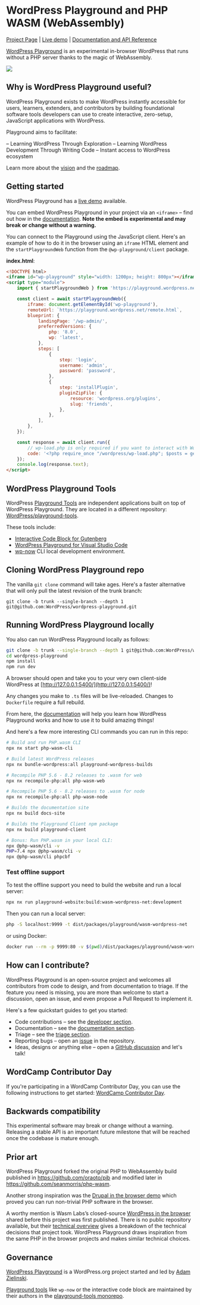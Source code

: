 # WordPress Playground and PHP WASM (WebAssembly)

[Project Page](https://developer.wordpress.org/playground/) | [Live demo](https://playground.wordpress.net/) | [Documentation and API Reference](https://wordpress.github.io/wordpress-playground/)

[WordPress Playground](https://github.com/WordPress/wordpress-playground) is an experimental in-browser WordPress that runs without a PHP server thanks to the magic of WebAssembly.

![](https://raw.githubusercontent.com/wordpress/wordpress-playground/trunk/demo.png)

## Why is WordPress Playground useful?

WordPress Playground exists to make WordPress instantly accessible for users, learners, extenders, and contributors by building foundational software tools developers can use to create interactive, zero-setup, JavaScript applications with WordPress.

Playground aims to facilitate:

– Learning WordPress Through Exploration
– Learning WordPress Development Through Writing Code
– Instant access to WordPress ecosystem

Learn more about the [vision](https://github.com/WordPress/wordpress-playground/issues/472) and the [roadmap](https://github.com/WordPress/wordpress-playground/issues/525).

## Getting started

WordPress Playground has a [live demo](https://developer.wordpress.org/playground/demo/) available.

You can embed WordPress Playground in your project via an `<iframe>` – find out how in the [documentation](https://wordpress.github.io/wordpress-playground/). **Note the embed is experimental and may break or change without a warning.**

You can connect to the Playground using the JavaScript client. Here's an example of how to do it in the browser using an `iframe` HTML element and the `startPlaygroundWeb` function from the `@wp-playground/client` package.

**index.html**:

```html
<!DOCTYPE html>
<iframe id="wp-playground" style="width: 1200px; height: 800px"></iframe>
<script type="module">
	import { startPlaygroundWeb } from 'https://playground.wordpress.net/client/index.js';

	const client = await startPlaygroundWeb({
		iframe: document.getElementById('wp-playground'),
		remoteUrl: `https://playground.wordpress.net/remote.html`,
		blueprint: {
			landingPage: '/wp-admin/',
			preferredVersions: {
				php: '8.0',
				wp: 'latest',
			},
			steps: [
				{
					step: 'login',
					username: 'admin',
					password: 'password',
				},
				{
					step: 'installPlugin',
					pluginZipFile: {
						resource: 'wordpress.org/plugins',
						slug: 'friends',
					},
				},
			],
		},
	});

	const response = await client.run({
		// wp-load.php is only required if you want to interact with WordPress.
		code: '<?php require_once "/wordpress/wp-load.php"; $posts = get_posts(); echo "Post Title: " . $posts[0]->post_title;',
	});
	console.log(response.text);
</script>
```

## WordPress Playground Tools

WordPress [Playground Tools](https://github.com/WordPress/playground-tools) are independent applications built on top of WordPress Playground. They are located in a different repository: [WordPress/playground-tools](https://github.com/WordPress/playground-tools).

These tools include:

-   [Interactive Code Block for Gutenberg](https://github.com/WordPress/playground-tools/tree/trunk/packages/interactive-code-block/#readme)
-   [WordPress Playground for Visual Studio Code](https://github.com/WordPress/playground-tools/tree/trunk/packages/vscode-extension/#readme)
-   [wp-now](https://github.com/WordPress/playground-tools/tree/trunk/packages/wp-now/#readme) CLI local development environment.

## Cloning WordPress Playground repo

The vanilla `git clone` command will take ages. Here's a faster alternative that will
only pull the latest revision of the trunk branch:

```
git clone -b trunk --single-branch --depth 1 git@github.com:WordPress/wordpress-playground.git
```

## Running WordPress Playground locally

You also can run WordPress Playground locally as follows:

```bash
git clone -b trunk --single-branch --depth 1 git@github.com:WordPress/wordpress-playground.git
cd wordpress-playground
npm install
npm run dev
```

A browser should open and take you to your very own client-side WordPress at [http://127.0.0.1:5400/](http://127.0.0.1:5400/)!

Any changes you make to `.ts` files will be live-reloaded. Changes to `Dockerfile` require a full rebuild.

From here, the [documentation](https://wordpress.github.io/wordpress-playground/) will help you learn how WordPress Playground works and how to use it to build amazing things!

And here's a few more interesting CLI commands you can run in this repo:

```bash
# Build and run PHP.wasm CLI
npx nx start php-wasm-cli

# Build latest WordPress releases
npx nx bundle-wordpress:all playground-wordpress-builds

# Recompile PHP 5.6 - 8.2 releases to .wasm for web
npx nx recompile-php:all php-wasm-web

# Recompile PHP 5.6 - 8.2 releases to .wasm for node
npx nx recompile-php:all php-wasm-node

# Builds the documentation site
npx nx build docs-site

# Builds the Playground Client npm package
npx nx build playground-client

# Bonus: Run PHP.wasm in your local CLI:
npx @php-wasm/cli -v
PHP=7.4 npx @php-wasm/cli -v
npx @php-wasm/cli phpcbf
```

### Test offline support

To test the offline support you need to build the website and run a local server:

```bash
npx nx run playground-website:build:wasm-wordpress-net:development
```

Then you can run a local server:

```bash
php -S localhost:9999 -t dist/packages/playground/wasm-wordpress-net
```

or using Docker:

```bash
docker run --rm -p 9999:80 -v $(pwd)/dist/packages/playground/wasm-wordpress-net:/usr/share/nginx/html:ro nginx:alpine
```

## How can I contribute?

WordPress Playground is an open-source project and welcomes all contributors from code to design, and from documentation to triage. If the feature you need is missing, you are more than welcome to start a discussion, open an issue, and even propose a Pull Request to implement it.

Here's a few quickstart guides to get you started:

-   Code contributions – see the [developer section](https://wordpress.github.io/wordpress-playground/docs/contributing/code).
-   Documentation – see the [documentation section](https://wordpress.github.io/wordpress-playground/docs/contributing/documentation).
-   Triage – see the [triage section](https://wordpress.github.io/wordpress-playground/docs/contributing/publishing).
-   Reporting bugs – open an [issue](https://github.com/WordPress/wordpress-playground/issues/new) in the repository.
-   Ideas, designs or anything else – open a [GitHub discussion](https://github.com/WordPress/wordpress-playground/discussions) and let's talk!

## WordCamp Contributor Day

If you're participating in a WordCamp Contributor Day, you can use the following instructions to get started: [WordCamp Contributor Day](https://wordpress.github.io/wordpress-playground/docs/wordcamp-contributor-day/).

## Backwards compatibility

This experimental software may break or change without a warning. Releasing a stable API is an important future milestone that will be reached once the codebase is mature enough.

## Prior art

WordPress Playground forked the original PHP to WebAssembly build published in https://github.com/oraoto/pib and modified later in https://github.com/seanmorris/php-wasm.

Another strong inspiration was the [Drupal in the browser demo](https://seanmorris.github.io/php-wasm/?autorun=0&persist=0&single-expression=0&code=%253C%253Fphp%250Aini_set%28%27session.save_path%27%252C%2520%27%252Fhome%252Fweb_user%27%29%253B%250A%250A%2524stdErr%2520%253D%2520fopen%28%27php%253A%252F%252Fstderr%27%252C%2520%27w%27%29%253B%250A%2524errors%2520%253D%2520%255B%255D%253B%250A%250Aregister_shutdown_function%28function%28%29%2520use%28%2524stdErr%252C%2520%2526%2524errors%29%257B%250A%2520%2520%2520%2520fwrite%28%2524stdErr%252C%2520json_encode%28%255B%27session_id%27%2520%253D%253E%2520session_id%28%29%255D%29%2520.%2520%2522%255Cn%2522%29%253B%250A%2520%2520%2520%2520fwrite%28%2524stdErr%252C%2520json_encode%28%255B%27headers%27%253D%253Eheaders_list%28%29%255D%29%2520.%2520%2522%255Cn%2522%29%253B%250A%2520%2520%2520%2520fwrite%28%2524stdErr%252C%2520json_encode%28%255B%27errors%27%2520%253D%253E%2520error_get_last%28%29%255D%29%2520.%2520%2522%255Cn%2522%29%253B%250A%257D%29%253B%250A%250Aset_error_handler%28function%28...%2524args%29%2520use%28%2524stdErr%252C%2520%2526%2524errors%29%257B%250A%2509fwrite%28%2524stdErr%252C%2520print_r%28%2524args%252C1%29%29%253B%250A%257D%29%253B%250A%250A%2524docroot%2520%253D%2520%27%252Fpreload%252Fdrupal-7.59%27%253B%250A%2524path%2520%2520%2520%2520%253D%2520%27%252F%27%253B%250A%2524script%2520%2520%253D%2520%27index.php%27%253B%250A%250A%2524_SERVER%255B%27REQUEST_URI%27%255D%2520%2520%2520%2520%2520%253D%2520%2524docroot%2520.%2520%2524path%253B%250A%2524_SERVER%255B%27REMOTE_ADDR%27%255D%2520%2520%2520%2520%2520%253D%2520%27127.0.0.1%27%253B%250A%2524_SERVER%255B%27SERVER_NAME%27%255D%2520%2520%2520%2520%2520%253D%2520%27localhost%27%253B%250A%2524_SERVER%255B%27SERVER_PORT%27%255D%2520%2520%2520%2520%2520%253D%25203333%253B%250A%2524_SERVER%255B%27REQUEST_METHOD%27%255D%2520%2520%253D%2520%27GET%27%253B%250A%2524_SERVER%255B%27SCRIPT_FILENAME%27%255D%2520%253D%2520%2524docroot%2520.%2520%27%252F%27%2520.%2520%2524script%253B%250A%2524_SERVER%255B%27SCRIPT_NAME%27%255D%2520%2520%2520%2520%2520%253D%2520%2524docroot%2520.%2520%27%252F%27%2520.%2520%2524script%253B%250A%2524_SERVER%255B%27PHP_SELF%27%255D%2520%2520%2520%2520%2520%2520%2520%2520%253D%2520%2524docroot%2520.%2520%27%252F%27%2520.%2520%2524script%253B%250A%250Achdir%28%2524docroot%29%253B%250A%250Aob_start%28%29%253B%250A%250Adefine%28%27DRUPAL_ROOT%27%252C%2520getcwd%28%29%29%253B%250A%250Arequire_once%2520DRUPAL_ROOT%2520.%2520%27%252Fincludes%252Fbootstrap.inc%27%253B%250Adrupal_bootstrap%28DRUPAL_BOOTSTRAP_FULL%29%253B%250A%250A%2524uid%2520%2520%2520%2520%2520%253D%25201%253B%250A%2524user%2520%2520%2520%2520%253D%2520user_load%28%2524uid%29%253B%250A%2524account%2520%253D%2520array%28%27uid%27%2520%253D%253E%2520%2524user-%253Euid%29%253B%250Auser_login_submit%28array%28%29%252C%2520%2524account%29%253B%250A%250A%2524itemPath%2520%253D%2520%2524path%253B%250A%2524itemPath%2520%253D%2520preg_replace%28%27%252F%255E%255C%255C%252Fpreload%252F%27%252C%2520%27%27%252C%2520%2524itemPath%29%253B%250A%2524itemPath%2520%253D%2520preg_replace%28%27%252F%255E%255C%255C%252Fdrupal-7.59%252F%27%252C%2520%27%27%252C%2520%2524itemPath%29%253B%250A%2524itemPath%2520%253D%2520preg_replace%28%27%252F%255E%255C%252F%252F%27%252C%2520%27%27%252C%2520%2524itemPath%29%253B%250A%250Aif%28%2524itemPath%29%250A%257B%250A%2520%2520%2520%2520%250A%2520%2520%2520%2520%2524router_item%2520%253D%2520menu_get_item%28%2524itemPath%29%253B%250A%2520%2520%2520%2520%2524router_item%255B%27access_callback%27%255D%2520%253D%2520true%253B%250A%2520%2520%2520%2520%2524router_item%255B%27access%27%255D%2520%253D%2520true%253B%250A%2520%2520%2520%2520%250A%2520%2520%2520%2520if%2520%28%2524router_item%255B%27include_file%27%255D%29%2520%257B%250A%2520%2520%2520%2520%2520%2520require_once%2520DRUPAL_ROOT%2520.%2520%27%252F%27%2520.%2520%2524router_item%255B%27include_file%27%255D%253B%250A%2520%2520%2520%2520%257D%250A%2520%2520%2520%2520%250A%2520%2520%2520%2520%2524page_callback_result%2520%253D%2520call_user_func_array%28%2524router_item%255B%27page_callback%27%255D%252C%2520unserialize%28%2524router_item%255B%27page_arguments%27%255D%29%29%253B%250A%2520%2520%2520%2520%250A%2520%2520%2520%2520drupal_deliver_page%28%2524page_callback_result%29%253B%250A%257D%250Aelse%250A%257B%250A%2520%2520%2520%2520menu_execute_active_handler%28%29%253B%250A%257D&render-as=html) which proved you can run non-trivial PHP software in the browser.

A worthy mention is Wasm Labs’s closed-source [WordPress in the browser](https://wordpress.wasmlabs.dev/) shared before this project was first published. There is no public repository available, but their [technical overview](https://wasmlabs.dev/articles/wordpress-in-the-browser/) gives a breakdown of the technical decisions that project took. WordPress Playground draws inspiration from the same PHP in the browser projects and makes similar technical choices.

## Governance

[WordPress Playground](https://github.com/WordPress/wordpress-playground) is a WordPress.org project started and led by [Adam Zielinski](https://github.com/adamziel).

[Playground tools](https://github.com/WordPress/playground-tools) like `wp-now` or the interactive code block are maintained by their authors in the [playground-tools monorepo](https://github.com/WordPress/playground-tools).
